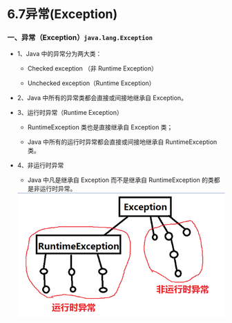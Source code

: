 # 6.7异常(Exception)

### 一、异常（Exception）`java.lang.Exception`

* 1、Java 中的异常分为两大类： 

  *  Checked exception （非 Runtime Exception） 

  *  Unchecked exception（Runtime Exception） 

* 2、Java 中所有的异常类都会直接或间接地继承自 Exception。 

* 3、运行时异常（Runtime Exception）

  *  RuntimeException 类也是直接继承自 Exception 类；
  
  * Java 中所有的运行时异常都会直接或间接地继承自 RuntimeException 类。 

* 4、非运行时异常

  *  Java 中凡是继承自 Exception 而不是继承自 RuntimeException 的类都是非运行时异常。
  
  
    <div align="center"><img src="./img/Exception.png"/></div>


















































